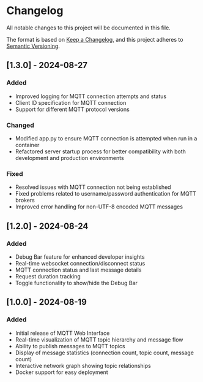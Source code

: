 # Changelog
All notable changes to this project will be documented in this file.

The format is based on [Keep a Changelog](https://keepachangelog.com/en/1.0.0/),
and this project adheres to [Semantic Versioning](https://semver.org/spec/v2.0.0.html).


## [1.3.0] - 2024-08-27
### Added
- Improved logging for MQTT connection attempts and status
- Client ID specification for MQTT connection
- Support for different MQTT protocol versions

### Changed
- Modified app.py to ensure MQTT connection is attempted when run in a container
- Refactored server startup process for better compatibility with both development and production environments

### Fixed
- Resolved issues with MQTT connection not being established
- Fixed problems related to username/password authentication for MQTT brokers
- Improved error handling for non-UTF-8 encoded MQTT messages

## [1.2.0] - 2024-08-24
### Added
  - Debug Bar feature for enhanced developer insights
  - Real-time websocket connection/disconnect status
  - MQTT connection status and last message details
  - Request duration tracking
  - Toggle functionality to show/hide the Debug Bar

## [1.0.0] - 2024-08-19
### Added
- Initial release of MQTT Web Interface
- Real-time visualization of MQTT topic hierarchy and message flow
- Ability to publish messages to MQTT topics
- Display of message statistics (connection count, topic count, message count)
- Interactive network graph showing topic relationships
- Docker support for easy deployment